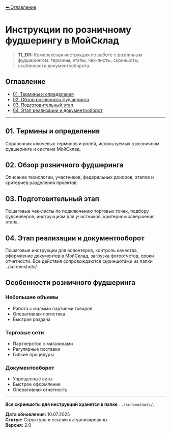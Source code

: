[⬅️ Оглавление](../README.md)

# Инструкции по розничному фудшерингу в МойСклад

> **TL;DR:**
> Комплексная инструкция по работе с розничным фудшерингом: термины, этапы, чек-листы, скриншоты, особенности документооборота.

## Оглавление
- [01. Термины и определения](01_terms_retail.md)
- [02. Обзор розничного фудшеринга](02_overview_retail.md)
- [03. Подготовительный этап](03_preparatory_stage.md)
- [04. Этап реализации и документооборот](04_implementation_stage.md)

---

## 01. Термины и определения
Справочник ключевых терминов и ролей, используемых в розничном фудшеринге и системе МойСклад.

## 02. Обзор розничного фудшеринга
Описание технологии, участников, федеральных доноров, этапов и критериев разделения проектов.

## 03. Подготовительный этап
Пошаговые чек-листы по подключению торговых точек, подбору фудсейверов, инструкциям для участников, критериям завершения этапа.

## 04. Этап реализации и документооборот
Пошаговые инструкции для волонтеров, контроль качества, оформление документов в МойСклад, загрузка фотоотчетов, сроки отчетности. Все действия сопровождаются скриншотами из папки ../screenshots/.

## Особенности розничного фудшеринга

### Небольшие объемы
- Работа с малыми партиями товаров
- Оперативная логистика
- Быстрая раздача

### Торговые сети
- Партнерство с магазинами
- Регулярные поставки
- Гибкие процедуры

### Документооборот
- Упрощенные акты
- Быстрое оформление
- Оперативная отчетность

---

**Все скриншоты для инструкций хранятся в папке** `../screenshots/`.

**Дата обновления:** 10.07.2025  
**Статус:** Структура и ссылки актуализированы  
**Версия:** 2.0 